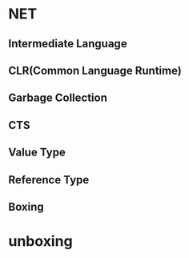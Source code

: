 # NET

## Intermediate Language

## CLR(Common Language Runtime)

## Garbage Collection

## CTS

## Value Type

## Reference Type 

## Boxing 

# unboxing
